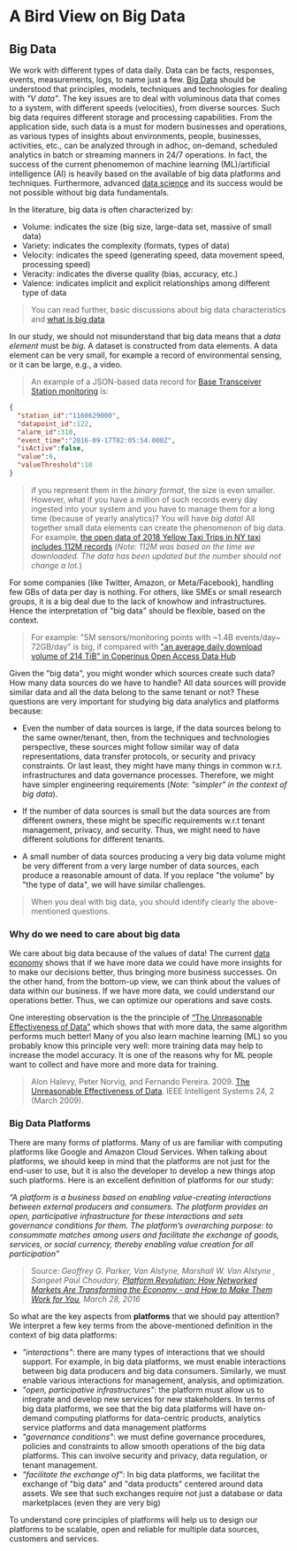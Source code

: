 # A Bird View on Big Data

## Big Data

We work with different types of data daily. Data can be facts, responses, events, measurements, logs, to name just a few. [Big Data](https://en.wikipedia.org/wiki/Big_data) should be understood that principles, models, techniques and technologies for dealing with *"V data"*. The key issues are to deal with voluminous data that comes to a system, with different speeds (velocities), from  diverse sources. Such big data requires different storage and processing capabilities. From the application side, such data is a must for modern businesses and operations, as various types of insights about environments, people, businesses, activities, etc., can be analyzed through in adhoc, on-demand, scheduled analytics in batch or streaming manners in 24/7 operations. In fact, the success of the current phenomemon of machine learning (ML)/artificial intelligence (AI) is heavily based on  the available of big data platforms and techniques. Furthermore, advanced [data science](https://en.wikipedia.org/wiki/Data_science) and its success would be not possible without big data fundamentals.  

In the literature, big data is often characterized by:

* Volume: indicates the size (big size, large-data set, massive of small data)
* Variety: indicates the complexity (formats, types of data)
* Velocity: indicates the speed (generating speed, data movement speed, processing speed)
* Veracity: indicates the diverse quality (bias, accuracy, etc.)
* Valence: indicates implicit and explicit relationships among different type of data

>You can read further, basic discussions about big data characteristics and [what is big data](https://www.oracle.com/big-data/guide/what-is-big-data.html)

In our study, we should not misunderstand that big data means that a *data element* must be *big*. A dataset is constructed from data elements. A data element can be very small, for example a record of environmental sensing, or it can be large, e.g., a video.
>An example of a JSON-based data record for [Base Transceiver Station monitoring](https://github.com/rdsea/bigdataplatforms/blob/master/data/bts/README.md) is:
```json
{
  "station_id":"1160629000",
  "datapoint_id":122,
  "alarm_id":310,
  "event_time":"2016-09-17T02:05:54.000Z",
  "isActive":false,
  "value":6,
  "valueThreshold":10
}
```
>if you represent them in the *binary format*, the size is even smaller. However, what if you have a million of such records every day ingested into your system and you have to manage them for a long time (because of yearly analytics)? You will have *big data*! All together small data elements can create the phenomenon of big data. For example, [the open data of 2018 Yellow Taxi Trips in NY taxi includes 112M records](https://data.cityofnewyork.us/Transportation/2018-Yellow-Taxi-Trip-Data/t29m-gskq) (*Note: 112M was based on the time we downloaded. The data has been updated but the number should not change a lot.*)

For some companies (like Twitter, Amazon, or Meta/Facebook), handling few GBs of data per day is nothing. For others, like SMEs or small research groups, it is a big deal due to the lack of knowhow and infrastructures. Hence the interpretation of "big data" should be flexible, based on the context.
> For example:  "5M sensors/monitoring points with ~1.4B events/day~  72GB/day" is big, if compared with ["an average daily download volume of 214 TiB" in Coperinus Open Access Data Hub](https://scihub.copernicus.eu/twiki/do/view/SciHubWebPortal/AnnualReport2019)

Given the "big data", you might wonder which sources create such data? How many data sources do we have to handle? All data sources will provide similar data and all the data belong to the same tenant or not? These questions are very important for studying big data analytics and platforms because:

* Even the number of data sources is large, if the data sources belong to the same owner/tenant, then, from the techniques and technologies perspective, these sources might follow similar way of data representations, data transfer protocols, or security and privacy constraints. Or last least, they might have many things in common w.r.t. infrastructures and data governance processes. Therefore, we might have simpler engineering requirements (*Note: "simpler" in the context of big data*).

* If the number of data sources is small but the data sources are from different owners, these might be specific requirements w.r.t tenant management, privacy, and security. Thus, we might need to have different solutions for different tenants.
* A small number of data sources producing a very big data volume might be very different from a very large number of data sources, each produce a reasonable amount of data. If you replace "the volume" by "the type of data", we will have similar challenges.

>When you deal with big data, you should identify clearly the above-mentioned questions.

### Why do we need to care about big data
We care about big data because of the values of data! The current [data economy](https://en.wikipedia.org/wiki/Data_economy) shows that if we have more data we could have more insights for to make our decisions better, thus bringing more business successes.  On the other hand, from the bottom-up view, we can think about the values of data within our business. If we have more data, we could understand our operations better. Thus, we can optimize our operations and save  costs.

One interesting observation is the the principle of [“The Unreasonable Effectiveness of Data”](http://static.googleusercontent.com/media/research.google.com/en//pubs/archive/35179.pdf) which shows that with more data, the same algorithm performs much better! Many of you also learn machine learning (ML) so you probably know this principle very well: more training data may help to increase the model accuracy. It is one of the reasons why for ML people want to collect and have more and more data for training.
>Alon Halevy, Peter Norvig, and Fernando Pereira. 2009. [The Unreasonable Effectiveness of Data](http://static.googleusercontent.com/media/research.google.com/en//pubs/archive/35179.pdf). IEEE Intelligent Systems 24, 2 (March 2009).


### Big Data Platforms
There are many forms of platforms. Many of us are familiar with computing platforms like Google and Amazon Cloud Services. When talking about platforms, we should keep in mind that the platforms are not just for the end-user to use,  but it is also the developer to develop a new things atop such platforms. Here is an excellent definition of platforms for our study:

*“A platform is a business based on enabling value-creating interactions between external producers and consumers. The platform provides an open, participative infrastructure for these interactions and sets governance conditions for them. The platform’s overarching purpose: to consummate matches among users and facilitate the exchange of goods, services, or social currency, thereby enabling value creation for all participation”*

>Source:  *Geoffrey G. Parker, Van Alstyne, Marshall W. Van Alstyne , Sangeet Paul Choudary, [Platform Revolution: How Networked Markets Are Transforming the Economy - and How to Make Them Work for You](https://www.amazon.com/Platform-Revolution-Networked-Markets-Transforming/dp/0393249131), March 28, 2016*

So what are the key aspects from **platforms** that we should pay attention? We interpret a few key terms from the above-mentioned definition in the context of big data platforms:

  * *"interactions"*: there are many types of interactions that we should support. For example, in big data platforms, we must enable interactions between big data producers and big data consumers. Similarly, we must enable various interactions for management, analysis, and optimization.
  * *"open, participative infrastructures"*: the platform must allow us to integrate and develop new services for new stakeholders. In terms of big data platforms, we see that the big data platforms will have on-demand computing platforms for data-centric products,  analytics service platforms and data management platforms
  * *"governance conditions"*: we must define governance procedures, policies and constraints to allow smooth operations of the big data platforms. This can involve security and privacy, data regulation, or tenant management.
  * *"facilitate the exchange of"*: In big data platforms, we facilitat the exchange of "big data" and "data products" centered around data assets. We see that such exchanges require not just a database or data marketplaces (even they are very big)

To understand core principles of platforms will help us to design our platforms to be scalable, open and reliable for multiple data sources, customers and services.
